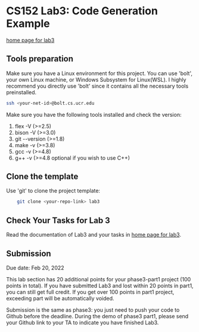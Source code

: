 CS152 Lab3: Code Generation Example
===================================

[home page for lab3](https://www.cs.ucr.edu/~dtan004/prac3/lab03_codegen.html)

## Tools preparation

Make sure you have a Linux environment for this project. You can use 'bolt', your own Linux machine, or Windows Subsystem for Linux(WSL). I highly recommend you directly use 'bolt' since it contains all the necessary tools preinstalled. 

```sh
ssh <your-net-id>@bolt.cs.ucr.edu
```

Make sure you have the following tools installed and check the version:
1. flex -V       (>=2.5)
2. bison -V      (>=3.0)
3. git --version (>=1.8)
4. make -v       (>=3.8)
5. gcc -v        (>=4.8)
6. g++ -v        (>=4.8 optional if you wish to use C++)

## Clone the template
Use 'git' to clone the project template:

```sh
    git clone <your-repo-link> lab3
```

## Check Your Tasks for Lab 3

Read the documentation of Lab3 and your tasks in [home page for lab3](https://www.cs.ucr.edu/~dtan004/prac3/lab03_codegen.html). 

## Submission 
Due date: Feb 20, 2022

This lab section has 20 additional points for your phase3-part1 project (100 points in total). If you have submitted Lab3 and lost within 20 points in part1, you can still get full credit. If you get over 100 points in part1 project, exceeding part will be automatically voided.

Submission is the same as phase3: you just need to push your code to Github before the deadline. During the demo of phase3 part1, please send your Github link to your TA to indicate you have finished Lab3.
